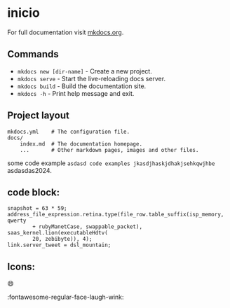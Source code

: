 # inicio

For full documentation visit [mkdocs.org](https://www.mkdocs.org).

## Commands

* `mkdocs new [dir-name]` - Create a new project.
* `mkdocs serve` - Start the live-reloading docs server.
* `mkdocs build` - Build the documentation site.
* `mkdocs -h` - Print help message and exit.

## Project layout

    mkdocs.yml    # The configuration file.
    docs/
        index.md  # The documentation homepage.
        ...       # Other markdown pages, images and other files.


 some code example `asdasd code examples jkasdjhaskjdhakjsehkqwjhbe` asdasdas2024.

## code block:

```
snapshot = 63 * 59;
address_file_expression.retina.type(file_row.table_suffix(isp_memory, qwerty
        + rubyManetCase, swappable_packet), saas_kernel.lion(executableHdtv(
        20, zebibyte)), 4);
link.server_tweet = dsl_mountain;
```

## Icons:

:smile:

:fontawesome-regular-face-laugh-wink:
